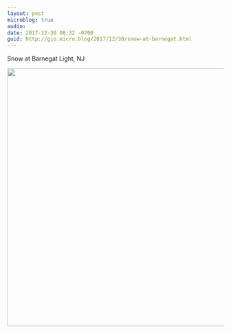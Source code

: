 ```yaml
---
layout: post
microblog: true
audio: 
date: 2017-12-30 08:32 -0700
guid: http://gio.micro.blog/2017/12/30/snow-at-barnegat.html
---
```

Snow at Barnegat Light, NJ

<img src="http://gio.micro.blog/uploads/2017/8019c0ec64.jpg" width="600" height="600" />
